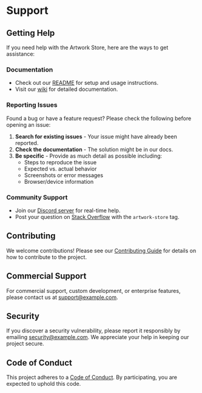 # Support

## Getting Help

If you need help with the Artwork Store, here are the ways to get assistance:

### Documentation
- Check out our [README](./README.md) for setup and usage instructions.
- Visit our [wiki](https://github.com/yourusername/artwork-store/wiki) for detailed documentation.

### Reporting Issues
Found a bug or have a feature request? Please check the following before opening an issue:

1. **Search for existing issues** - Your issue might have already been reported.
2. **Check the documentation** - The solution might be in our docs.
3. **Be specific** - Provide as much detail as possible including:
   - Steps to reproduce the issue
   - Expected vs. actual behavior
   - Screenshots or error messages
   - Browser/device information

### Community Support
- Join our [Discord server](https://discord.gg/your-discord-link) for real-time help.
- Post your question on [Stack Overflow](https://stackoverflow.com/) with the `artwork-store` tag.

## Contributing

We welcome contributions! Please see our [Contributing Guide](./CONTRIBUTING.md) for details on how to contribute to the project.

## Commercial Support

For commercial support, custom development, or enterprise features, please contact us at [support@example.com](mailto:support@example.com).

## Security

If you discover a security vulnerability, please report it responsibly by emailing [security@example.com](mailto:security@example.com). We appreciate your help in keeping our project secure.

## Code of Conduct

This project adheres to a [Code of Conduct](./CODE_OF_CONDUCT.md). By participating, you are expected to uphold this code.
